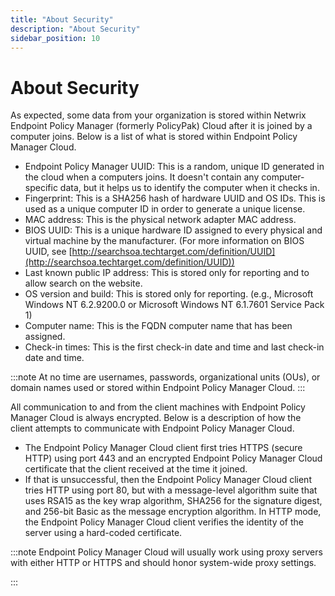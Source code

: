 ```yaml
---
title: "About Security"
description: "About Security"
sidebar_position: 10
---
```


# About Security

As expected, some data from your organization is stored within Netwrix Endpoint Policy Manager
(formerly PolicyPak) Cloud after it is joined by a computer joins. Below is a list of what is stored
within Endpoint Policy Manager Cloud.

- Endpoint Policy Manager UUID: This is a random, unique ID generated in the cloud when a computers
  joins. It doesn't contain any computer-specific data, but it helps us to identify the computer
  when it checks in.
- Fingerprint: This is a SHA256 hash of hardware UUID and OS IDs. This is used as a unique computer
  ID in order to generate a unique license.
- MAC address: This is the physical network adapter MAC address.
- BIOS UUID: This is a unique hardware ID assigned to every physical and virtual machine by the
  manufacturer. (For more information on BIOS UUID, see
  [http://searchsoa.techtarget.com/definition/UUID](http://searchsoa.techtarget.com/definition/UUID))
- Last known public IP address: This is stored only for reporting and to allow search on the
  website.
- OS version and build: This is stored only for reporting. (e.g., Microsoft Windows NT 6.2.9200.0 or
  Microsoft Windows NT 6.1.7601 Service Pack 1)
- Computer name: This is the FQDN computer name that has been assigned.
- Check-in times: This is the first check-in date and time and last check-in date and time.

:::note
At no time are usernames, passwords, organizational units (OUs), or domain names used or
stored within Endpoint Policy Manager Cloud.
:::


All communication to and from the client machines with Endpoint Policy Manager Cloud is always
encrypted. Below is a description of how the client attempts to communicate with Endpoint Policy
Manager Cloud.

- The Endpoint Policy Manager Cloud client first tries HTTPS (secure HTTP) using port 443 and an
  encrypted Endpoint Policy Manager Cloud certificate that the client received at the time it
  joined.
- If that is unsuccessful, then the Endpoint Policy Manager Cloud client tries HTTP using port 80,
  but with a message-level algorithm suite that uses RSA15 as the key wrap algorithm, SHA256 for the
  signature digest, and 256-bit Basic as the message encryption algorithm. In HTTP mode, the
  Endpoint Policy Manager Cloud client verifies the identity of the server using a hard-coded
  certificate.

:::note
Endpoint Policy Manager Cloud will usually work using proxy servers with either HTTP or
HTTPS and should honor system-wide proxy settings.

:::

